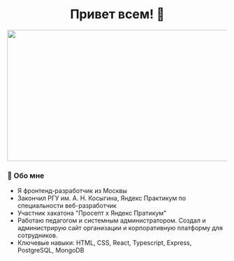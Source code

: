 
<div align="center">
  <h1 style="text-align: center">Привет всем! 👋</h1>
  <img src="https://media.giphy.com/media/dWesBcTLavkZuG35MI/giphy.gif" width="600" height="300"/>
</div>

### :adult: Обо мне

- Я фронтенд-разработчик из Москвы
- Закончил РГУ им. А. Н. Косыгина, Яндекс Практикум по специальности веб-разработчик
- Участник хакатона "Просепт х Яндекс Пратикум"
- Работаю педагогом и системным администратором. Создал и администрирую сайт организации и корпоративную платформу для сотрудников.
- Ключевые навыки: HTML, CSS, React, Typescript, Express, PostgreSQL, MongoDB
